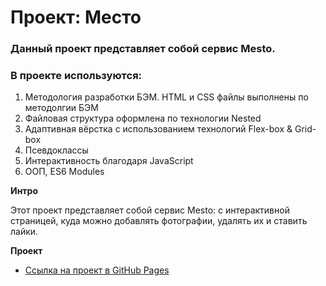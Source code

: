 # Проект: Место

### Данный проект представляет собой сервис Mesto.

### В проекте используются:
1. Методология разработки БЭМ. HTML и CSS файлы выполнены по методолгии БЭМ
2. Файловая структура оформлена по технологии Nested
3. Адаптивная вёрстка с использованием технологий Flex-box & Grid-box
4. Псевдоклассы
5. Интерактивность благодаря JavaScript
6. ООП, ES6 Modules

**Интро**

Этот проект представляет собой сервис Mesto: с интерактивной страницей, куда можно добавлять фотографии, удалять их и ставить лайки.

**Проект**

* [Ссылка на проект в GitHub Pages](https://grantoom.github.io/mesto/)